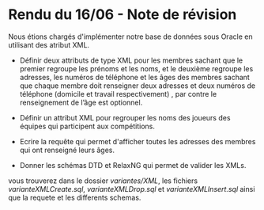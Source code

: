 # Rendu du 16/06 - Note de révision

Nous étions chargés d'implémenter notre base de données sous Oracle en utilisant des atribut XML.

* Définir deux attributs de type XML pour les membres sachant que le premier regroupe les prénoms et les noms, et le deuxième regroupe les adresses, les numéros de téléphone et les âges des membres sachant que chaque membre doit renseigner deux adresses  et deux numéros de téléphone (domicile et travail respectivement) , par contre le renseignement de l’âge est optionnel.

* Définir un attribut XML pour regrouper les noms des joueurs des équipes qui participent aux compétitions.

* Ecrire la requête qui permet d'afficher toutes les adresses des membres qui ont renseigné leurs âges.

* Donner les schémas DTD et RelaxNG qui permet de valider les XMLs.


vous trouverez dans le dossier _variantes/XML_, les fichiers _varianteXMLCreate.sql_, _varianteXMLDrop.sql_ et _varianteXMLInsert.sql_ ainsi que la requete et les differents schemas.